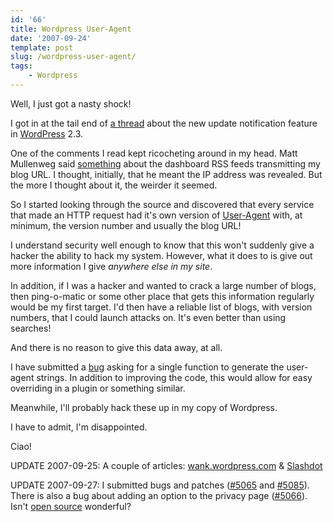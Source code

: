 ```yaml
---
id: '66'
title: Wordpress User-Agent
date: '2007-09-24'
template: post
slug: /wordpress-user-agent/
tags:
    - Wordpress
---
```


Well, I just got a nasty shock!

I got in at the tail end of
[a thread](http://comox.textdrive.com/pipermail/wp-hackers/2007-September/014885.html)
about the new update notification feature in [WordPress](http://wordpress.org)
2.3.

One of the comments I read kept ricocheting around in my head. Matt Mullenweg
said
[something](http://comox.textdrive.com/pipermail/wp-hackers/2007-September/014856.html)
about the dashboard RSS feeds transmitting my blog URL. I thought, initially,
that he meant the IP address was revealed. But the more I thought about it,
the weirder it seemed.

So I started looking through the source and discovered that every service that
made an HTTP request had it's own version of
[User-Agent](http://en.wikipedia.org/wiki/User_agent) with, at minimum, the
version number and usually the blog URL!

I understand security well enough to know that this won't suddenly give a
hacker the ability to hack my system. However, what it does to is give out
more information I give _anywhere else in my site_.

In addition, if I was a hacker and wanted to crack a large number of blogs,
then ping-o-matic or some other place that gets this information regularly
would be my first target. I'd then have a reliable list of blogs, with version
numbers, that I could launch attacks on. It's even better than using searches!

And there is no reason to give this data away, at all.

I have submitted a [bug](http://trac.wordpress.org/ticket/5065) asking for a
single function to generate the user-agent strings. In addition to improving
the code, this would allow for easy overriding in a plugin or something
similar.

Meanwhile, I'll probably hack these up in my copy of Wordpress.

I have to admit, I'm disappointed.

Ciao!

UPDATE 2007-09-25: A couple of articles:
[wank.wordpress.com](http://wank.wordpress.com/2007/09/24/wp-phone-home/) &
[Slashdot](http://yro.slashdot.org/article.pl?sid=07/09/25/1632246)

UPDATE 2007-09-27: I submitted bugs and patches
([\#5065](http://trac.wordpress.org/ticket/5065) and
[\#5085](http://trac.wordpress.org/ticket/5085)). There is also a bug about
adding an option to the privacy page
([\#5066](http://trac.wordpress.org/ticket/5066)). Isn't
[open source](http://en.wikipedia.org/wiki/Open_source) wonderful?
